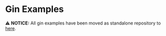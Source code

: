 # Gin Examples

⚠️  **NOTICE:** All gin examples have been moved as standalone repository to [here](https://a-projects/geekbang/framework/examples).
